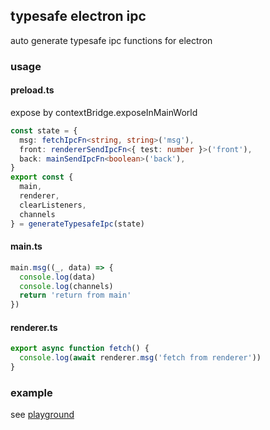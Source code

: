 ## typesafe electron ipc

auto generate typesafe ipc functions for electron

### usage

#### preload.ts

expose by contextBridge.exposeInMainWorld

```typescript
const state = {
  msg: fetchIpcFn<string, string>('msg'),
  front: rendererSendIpcFn<{ test: number }>('front'),
  back: mainSendIpcFn<boolean>('back'),
}
export const {
  main,
  renderer,
  clearListeners,
  channels
} = generateTypesafeIpc(state)
```

#### main.ts

```typescript
main.msg((_, data) => {
  console.log(data)
  console.log(channels)
  return 'return from main'
})
```

#### renderer.ts

```typescript
export async function fetch() {
  console.log(await renderer.msg('fetch from renderer'))
}
```

### example

see [playground](./playground)